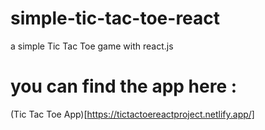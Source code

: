 # simple-tic-tac-toe-react
a simple Tic Tac Toe game with react.js

# you can find the app here : 
(Tic Tac Toe App)[https://tictactoereactproject.netlify.app/]

